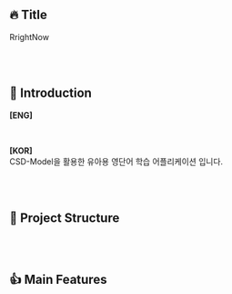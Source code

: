 ## 🔥 Title
RrightNow

<br><br>
## :raised_hands: Introduction
**[ENG]**  

<br>

**[KOR]**  
CSD-Model을 활용한 유아용 영단어 학습 어플리케이션 입니다.

<br><br>
## 🔗 Project Structure


<br><br>
## 👍 Main Features
